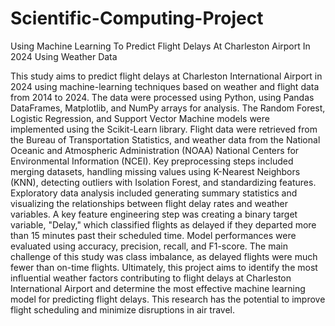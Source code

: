 # Scientific-Computing-Project
Using Machine Learning  To Predict Flight Delays At Charleston Airport In 2024 Using Weather Data

This study aims to predict flight delays at Charleston International Airport in 2024 using machine-learning techniques based on weather and flight data from 2014 to 2024. The data were processed using Python, using Pandas DataFrames, Matplotlib, and NumPy arrays for analysis. The Random Forest, Logistic Regression, and Support Vector Machine models were implemented using the Scikit-Learn library. Flight data were retrieved from the Bureau of Transportation Statistics, and weather data from the National Oceanic and Atmospheric Administration (NOAA) National Centers for Environmental Information (NCEI).
Key preprocessing steps included merging datasets, handling missing values using K-Nearest Neighbors (KNN), detecting outliers with Isolation Forest, and standardizing features. Exploratory data analysis included generating summary statistics and visualizing the relationships between flight delay rates and weather variables. 
A key feature engineering step was creating a binary target variable, "Delay," which classified flights as delayed if they departed more than 15 minutes past their scheduled time. Model performances were evaluated using accuracy, precision, recall, and F1-score. The main challenge of this study was class imbalance, as delayed flights were much fewer than on-time flights.
 Ultimately, this project aims to identify the most influential weather factors contributing to flight delays at Charleston International Airport and determine the most effective machine learning model for predicting flight delays. This research has the potential to improve flight scheduling and minimize disruptions in air travel. 
